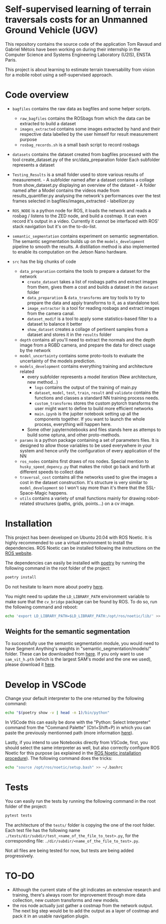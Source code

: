 # Self-supervised learning of terrain traversals costs for an Unmanned Ground Vehicle (UGV)
This repository contains the source code of the application Tom Ravaud and Gabriel Métois have been working on during their internship in the Computer Science and Systems Engineering Laboratory (U2IS), ENSTA Paris.

This project is about learning to estimate terrain traversability from vision for a mobile robot using a self-supervised approach.


# Code overview
- `bagfiles` contains the raw data as bagfiles and some helper scripts.
  - `raw_bagfiles` contains the ROSbags from which the data can be extracted to build a dataset
  - `images_extracted` contains some images extracted by hand and their respective data labelled by the user himself for result measurement purpose
  - `rosbag_records.sh` is a small bash script to record rosbags

- `datasets` contains the dataset created from bagfiles processed with the tool create_dataset.py of the src/data_preparation folder
              Each subfolder represents a dataset

- `Testing_Results` is a small folder used to store various results of measurement.
            - A subfolder named after a dataset contains a collage from show_dataset.py displaying an overview of the dataset
            - A folder named after a Model contains the videos made from results_quantifier.py analysing the network's performances over the test    frames selected in bagfiles/images_extracted
            - labellizer.py 

- `ROS_NODE` is a python node for ROS, it loads the network and reads a rosbag / listens to the ZED node, and build a costmap. It can even record    it's output in a video. Currently it cannot be interfaced with ROS' stack navigation but it's on the to-do-list.

- `semantic_segmentation` contains experiment on semantic segmentation. The semantic segmentation builds up on the `models_development` pipeline to smooth the results. A distillation method is also implemented to enable its computation on the Jetson Nano hardware.

- `src` has the big chunks of code
  - `data_preparation` contains the tools to prepare a dataset for the network
    - `create_dataset` takes a list of rosbags paths and extract images from them, gives them a cost and builds a dataset in the `dataset` folder
    - `data_preparation` & `data_transforms` are toy tools to try to prepare the data and apply transforms to it, as a standalone tool.
    - `image_extractor` is a tool for reading rosbags and extract images from the camera canal.
    - `dataset_modif` is a tool to apply some statistics-based filter to a dataset to balance it better
    - `show_dataset` creates a collage of pertinent samples from a dataset and stores it in the `results` folder
  - `depth` contains all you'll need to extract the normals and the depth image from a RGBD camera, and prepare the data for direct usage by the network
  - `model_uncertainty` contains some proto-tools to evaluate the uncertainty of the models prediction.
  - `models_development` contains everything training and architecture related
    - every subfolder represents a model iteration (New architecture, new method...)
      - `logs` contains the output of the training of main.py
      - `dataset`, `model`, `test`, `train`, `result` and `validate` contains the functions and classes a standard NN training process needs.
      - `custom_transforms` stores the custom pytorch transforms the user might want to define to build more efficient networks
      - `main.ipynb` is the jupiter notebook setting up all the components together. If you want to launch the whole process, everything will happen here.
    - Some other jupyternotebooks and files stands here as attemps to build some optuna, and other proto-methods.
  - `params` is a python package containing a set of parameters files. It is designed to allow those variables to be used everywhere in your system and hence unify the configuration of every application of the NN
  - `ros_nodes` contains first draws of ros nodes. Special mention to `husky_speed_depency.py` that makes the robot go back and forth at different speeds to collect data
  - `traversal_cost` contains all the networks used to give the images a cost in the dataset construction. It's structure is very similar to `model_development` so I won't say more than it's there that the SSL-Space-Magic happens.
  - `utils` contains a variety of small functions mainly for drawing robot-related structures (paths, grids, points...) on a cv image.

# Installation
This project has been developed on Ubuntu 20.04 with ROS Noetic. It is highly recommended to use a virtual environment to install the dependencies.
ROS Noetic can be installed following the instructions on the [ROS website](http://wiki.ros.org/noetic/Installation/Ubuntu).

The dependencies can easily be installed with [poetry](https://python-poetry.org/) by running the following command in the root folder of the project:
```sh
poetry install
```

Do not hesitate to learn more about poetry [here](https://python-poetry.org/docs/basic-usage/).

You might need to update the `LD_LIBRARY_PATH` environment variable to make sure that the `cv_bridge` package can be found by ROS. To do so, run the following command and reboot:
```sh
echo 'export LD_LIBRARY_PATH=$LD_LIBRARY_PATH:/opt/ros/noetic/lib/' >> ~/.bashrc
```

## Weights for the semantic segmentation
To successfully use the semantic segmentation module, you would need to have Segment Anything's weights in "semantic_segmentation/models/" folder. These can be downloaded from [here](https://github.com/facebookresearch/segment-anything#model-checkpoints). If you only want to use `sam_vit_h.pth` (which is the largest SAM's model and the one we used), please download it [here](https://dl.fbaipublicfiles.com/segment_anything/sam_vit_h_4b8939.pt.h).

# Develop in VSCode
Change your default interpreter to the one returned by the following command: 
```sh
echo "$(poetry show -v | head -n 1)/bin/python"
```

In VSCode this can easily be done with the "Python: Select Interpreter" command from the "Command Palette" (Ctrl+Shift+P) in which you can paste the previously mentionned path (more information [here](https://code.visualstudio.com/docs/python/environments#_working-with-python-interpreters)).


Lastly, if you intend to use Notebooks directly from VSCode, first, you should select the same interpreter as well, but also correctly configure ROS Noetic for this purpose (as explained in the [ROS Noetic installation procedure](http://wiki.ros.org/noetic/Installation/Ubuntu)).
The following command does the tricks:
```sh
echo "source /opt/ros/noetic/setup.bash" >> ~/.bashrc
```

# Tests
You can easily run the tests by running the following command in the root folder of the project:
```sh
pytest tests
```

The architecture of the `tests/` folder is copying the one of the root folder. Each test file has the following name `./tests/dir/subdir/test_<name_of_the_file_to_test>.py`, for the corresponding file: `./dir/subdir/<name_of_the_file_to_test>.py`.

Not all files are being tested for now, but tests are being added progressively.

# TO-DO
- Although the current state of the git indicates an extensive research and training, there's always room for improvement through more data collection, new custom transforms and new models.
- the ros node actually just gather a costmap from the network output. The next big step would be to add the output as a layer of costmap and pack it in an usable navigation plugin.
